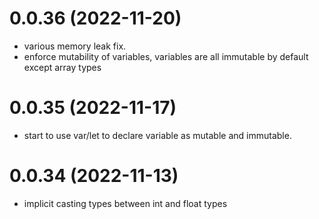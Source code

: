 # 0.0.36 (2022-11-20)

* various memory leak fix.
* enforce mutability of variables, variables are all immutable by default except array types


# 0.0.35 (2022-11-17)

* start to use var/let to declare variable as mutable and immutable.



# 0.0.34 (2022-11-13)

* implicit casting types between int and float types
